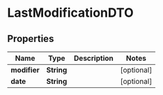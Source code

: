 # LastModificationDTO

## Properties
Name | Type | Description | Notes
------------ | ------------- | ------------- | -------------
**modifier** | **String** |  |  [optional]
**date** | **String** |  |  [optional]
